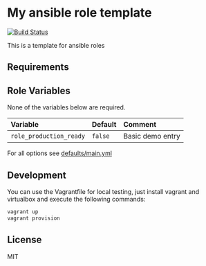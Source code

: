 # My ansible role template

[![Build Status](https://travis-ci.org/morbidick/ansible-role-template.svg?branch=master)](https://travis-ci.org/morbidick/ansible-role-template)

This is a template for ansible roles

## Requirements

## Role Variables

None of the variables below are required.

| Variable                 | Default   | Comment |
| :---                     | :---      | :--- |
| `role_production_ready`  | `false`   | Basic demo entry |

For all options see [defaults/main.yml](defaults/main.yml)

## Development

You can use the Vagrantfile for local testing, just install vagrant and virtualbox and execute the following commands:

````bash
vagrant up
vagrant provision
````

## License

MIT
